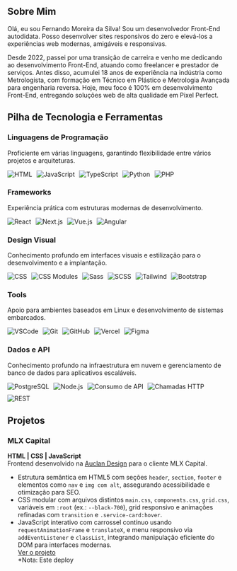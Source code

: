 ## Sobre Mim

Olá, eu sou Fernando Moreira da Silva! Sou um desenvolvedor Front-End autodidata. Posso desenvolver sites responsivos do zero e elevá-los a experiências web modernas, amigáveis e responsivas.

Desde 2022, passei por uma transição de carreira e venho me dedicando ao desenvolvimento Front-End, atuando como freelancer e prestador de serviços. Antes disso, acumulei 18 anos de experiência na indústria como Metrologista, com formação em Técnico em Plástico e Metrologia Avançada para engenharia reversa. Hoje, meu foco é 100% em desenvolvimento Front-End, entregando soluções web de alta qualidade em Pixel Perfect.

## Pilha de Tecnologia e Ferramentas

### Linguagens de Programação
Proficiente em várias linguagens, garantindo flexibilidade entre vários projetos e arquiteturas.

<div style="display: flex; flex-direction: row; gap: 10px; flex-wrap: wrap;">
  <img src="https://img.shields.io/badge/-HTML-E34F26?style=flat-square&logo=html5&logoColor=white" alt="HTML">
  <img src="https://img.shields.io/badge/-JavaScript-F7DF1E?style=flat-square&logo=javascript&logoColor=black" alt="JavaScript">
  <img src="https://img.shields.io/badge/-TypeScript-3178C6?style=flat-square&logo=typescript&logoColor=white" alt="TypeScript">
  <img src="https://img.shields.io/badge/-Python-3776AB?style=flat-square&logo=python&logoColor=white" alt="Python">
  <img src="https://img.shields.io/badge/-PHP-777BB4?style=flat-square&logo=php&logoColor=white" alt="PHP">
</div>

### Frameworks
Experiência prática com estruturas modernas de desenvolvimento.

<div style="display: flex; flex-direction: row; gap: 10px; flex-wrap: wrap;">
  <img src="https://img.shields.io/badge/-React-61DAFB?style=flat-square&logo=react&logoColor=black" alt="React">
  <img src="https://img.shields.io/badge/-Next.js-000000?style=flat-square&logo=next.js&logoColor=white" alt="Next.js">
  <img src="https://img.shields.io/badge/-Vue.js-4FC08D?style=flat-square&logo=vue.js&logoColor=white" alt="Vue.js">
  <img src="https://img.shields.io/badge/-Angular-DD0031?style=flat-square&logo=angular&logoColor=white" alt="Angular">
</div>

### Design Visual
Conhecimento profundo em interfaces visuais e estilização para o desenvolvimento e a implantação.

<div style="display: flex; flex-direction: row; gap: 10px; flex-wrap: wrap;">
  <img src="https://img.shields.io/badge/-CSS-1572B6?style=flat-square&logo=css3&logoColor=white" alt="CSS">
  <img src="https://img.shields.io/badge/-CSS%20Modules-1572B6?style=flat-square&logo=css3&logoColor=white" alt="CSS Modules">
  <img src="https://img.shields.io/badge/-Sass-CC6699?style=flat-square&logo=sass&logoColor=white" alt="Sass">
  <img src="https://img.shields.io/badge/-SCSS-CC6699?style=flat-square&logo=sass&logoColor=white" alt="SCSS">
  <img src="https://img.shields.io/badge/-Tailwind-38B2AC?style=flat-square&logo=tailwindcss&logoColor=white" alt="Tailwind">
  <img src="https://img.shields.io/badge/-Bootstrap-7952B3?style=flat-square&logo=bootstrap&logoColor=white" alt="Bootstrap">
</div>

### Tools
Apoio para ambientes baseados em Linux e desenvolvimento de sistemas embarcados.

<div style="display: flex; flex-direction: row; gap: 10px; flex-wrap: wrap;">
  <img src="https://img.shields.io/badge/-VSCode-007ACC?style=flat-square&logo=visual-studio-code&logoColor=white" alt="VSCode">
  <img src="https://img.shields.io/badge/-Git-F05032?style=flat-square&logo=git&logoColor=white" alt="Git">
  <img src="https://img.shields.io/badge/-GitHub-181717?style=flat-square&logo=github&logoColor=white" alt="GitHub">
  <img src="https://img.shields.io/badge/-Vercel-000000?style=flat-square&logo=vercel&logoColor=white" alt="Vercel">
  <img src="https://img.shields.io/badge/-Figma-F24E1E?style=flat-square&logo=figma&logoColor=white" alt="Figma">
</div>

### Dados e API
Conhecimento profundo na infraestrutura em nuvem e gerenciamento de banco de dados para aplicativos escaláveis.

<div style="display: flex; flex-direction: row; gap: 10px; flex-wrap: wrap;">
  <img src="https://img.shields.io/badge/-PostgreSQL-4169E1?style=flat-square&logo=postgresql&logoColor=white" alt="PostgreSQL">
  <img src="https://img.shields.io/badge/-Node.js-339933?style=flat-square&logo=node.js&logoColor=white" alt="Node.js">
  <img src="https://img.shields.io/badge/-Consumo%20de%20API-000000?style=flat-square&logo=api&logoColor=white" alt="Consumo de API">
  <img src="https://img.shields.io/badge/-Chamadas%20HTTP-000000?style=flat-square&logo=api&logoColor=white" alt="Chamadas HTTP">
  <img src="https://img.shields.io/badge/-REST-000000?style=flat-square&logo=api&logoColor=white" alt="REST">
</div>

## Projetos

### MLX Capital
**HTML | CSS | JavaScript**  
Frontend desenvolvido na [Auclan Design](https://auclandesign.com/) para o cliente MLX Capital.  
- Estrutura semântica em HTML5 com seções `header`, `section`, `footer` e elementos como `nav` e `img com alt`, assegurando acessibilidade e otimização para SEO.  
- CSS modular com arquivos distintos `main.css`, `components.css`, `grid.css`, variáveis em `:root` (ex.: `--black-700`), grid responsivo e animações refinadas com `transition` e `.service-card:hover`.  
- JavaScript interativo com carrossel contínuo usando `requestAnimationFrame` e `translateX`, e menu responsivo via `addEventListener` e `classList`, integrando manipulação eficiente do DOM para interfaces modernas.  
[Ver o projeto](https://feryamaha.github.io/MLX-2025/)  
*Nota: Este deploy
          </div>
        </div>
      </div>
    </div>
  </section>
</body>

</html>
